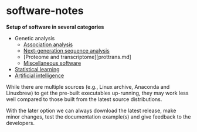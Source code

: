 # software-notes

**Setup of software in several categories**

* Genetic analysis
   * [Association analysis](AA.md)
   * [Next-generation sequence analysis](NGS.md)
   * [Proteome and transcriptome][prottrans.md]
   * [Miscellaneous software](misc.md)
* [Statistical learning](SL.md)
* [Artificial intelligence](AI.md)

While there are multiple sources (e.g., Linux archive, Anaconda and Linuxbrew) to get the pre-built executables up-running, they may work less well compared to those built from the latest source distributions.

With the later option we can always download the latest release, make minor changes, test the documentation example(s) and give feedback to the developers.

